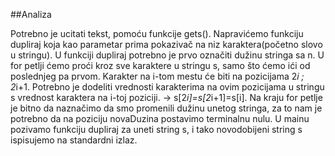 ##Analiza

Potrebno je ucitati tekst, pomoću funkcije gets(). Napravićemo funkciju dupliraj koja kao parametar prima pokazivač na niz karaktera(početno slovo u stringu). U funkciji dupliraj potrebno je prvo označiti dužinu stringa sa n. U for petlji ćemo proći kroz sve karaktere u stringu s, samo što ćemo ići od poslednjeg pa prvom. Karakter na i-tom mestu će biti na pozicijama 2*i ; 2*i+1. Potrebno je dodeliti vrednosti karakterima na ovim pozicijama u stringu s vrednost karaktera na i-toj poziciji. -> s[2*i]=s[2*i+1]=s[i]. Na kraju for petlje je bitno da naznačimo da smo promenili dužinu unetog stringa, za to nam je potrebno da na poziciju novaDuzina postavimo terminalnu nulu. U mainu pozivamo funkciju dupliraj za uneti string s, i tako novodobijeni string s ispisujemo na standardni izlaz.
